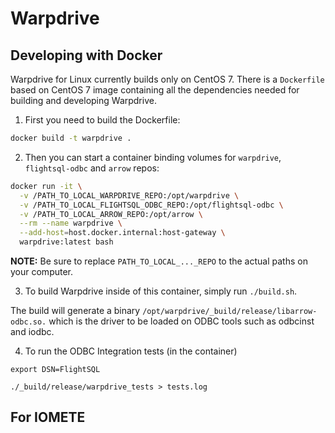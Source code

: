 # Warpdrive

## Developing with Docker

Warpdrive for Linux currently builds only on CentOS 7.
There is a `Dockerfile` based on CentOS 7 image containing all the dependencies needed for building and developing Warpdrive.

1. First you need to build the Dockerfile:

```bash
docker build -t warpdrive .
```

2. Then you can start a container binding volumes for `warpdrive`, `flightsql-odbc` and `arrow` repos:

```bash
docker run -it \
  -v /PATH_TO_LOCAL_WARPDRIVE_REPO:/opt/warpdrive \
  -v /PATH_TO_LOCAL_FLIGHTSQL_ODBC_REPO:/opt/flightsql-odbc \
  -v /PATH_TO_LOCAL_ARROW_REPO:/opt/arrow \
  --rm --name warpdrive \
  --add-host=host.docker.internal:host-gateway \
  warpdrive:latest bash
```

**NOTE:** Be sure to replace `PATH_TO_LOCAL_..._REPO` to the actual paths on your computer.

3. To build Warpdrive inside of this container, simply run `./build.sh`.

The build will generate a binary `/opt/warpdrive/_build/release/libarrow-odbc.so.` which is the driver to be loaded on ODBC tools such as odbcinst and iodbc.

4. To run the ODBC Integration tests (in the container)

```
export DSN=FlightSQL

./_build/release/warpdrive_tests > tests.log
```

## For IOMETE
